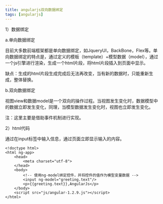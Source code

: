 ```yaml
---
title: angularjs双向数据绑定
tags: [angularjs]
---
```


1）数据绑定

a.单向数据绑定

目前大多数前端框架都是单向数据绑定，如JqueryUI，BackBone，Flex等。单向数据绑定的特点是，通过定义的模板（template）+模型数据（model），通过一个js引擎进行渲染，生成一个html片段，将html片段插入到页面中显示。

缺点：生成的html片段生成完成后无法再改变，当有新的数据时，只能重新生成，整体替换。

b.双向数据绑定

视图view和数据model是一个双向的操作过程。当视图发生变化时，数据模型中的数据立即发生变化，同理，当模型数据发生变化时，视图也立即发生变化。

注：这里主要是借助事件机制进行实现。

2）html代码

通过在input标签中输入信息，通过页面立即显示输入的内容。

```
<!doctype html>
<html ng-app>
    <head>
        <meta charset="utf-8">
    </head>
    <body>
        <!-- 使用ng-model绑定控件，并将控件的值作为模型变量数据 -->
        <input ng-model="greeting.text"/>
        <p>{{greeting.text}},AngularJs</p>
    </body>
    <script src="js/angular-1.2.9.js"></script>
</html>
```